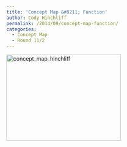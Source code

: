 ```yaml
---
title: 'Concept Map &#8211; Function'
author: Cody Hinchliff
permalink: /2014/09/concept-map-function/
categories:
  - Concept Map
  - Round 11/2
---
```

[<img src="http://teaching.software-carpentry.org/wp-content/uploads/2014/09/concept_map_hinchliff-300x225.jpg" alt="concept_map_hinchliff" width="300" height="225" class="alignnone size-medium wp-image-8912" />][1]

 [1]: http://teaching.software-carpentry.org/wp-content/uploads/2014/09/concept_map_hinchliff.jpg
